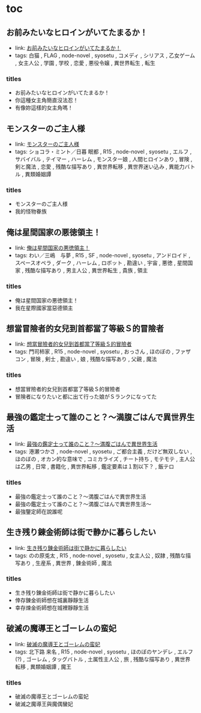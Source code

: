 # toc

## お前みたいなヒロインがいてたまるか！

- link: [お前みたいなヒロインがいてたまるか！](%E3%81%8A%E5%89%8D%E3%81%BF%E3%81%9F%E3%81%84%E3%81%AA%E3%83%92%E3%83%AD%E3%82%A4%E3%83%B3%E3%81%8C%E3%81%84%E3%81%A6%E3%81%9F%E3%81%BE%E3%82%8B%E3%81%8B%EF%BC%81/)
- tags: 白猫 , FLAG , node-novel , syosetu , コメディ , シリアス , 乙女ゲーム , 女主人公 , 学園 , 学校 , 恋愛 , 悪役令嬢 , 異世界転生 , 転生

### titles

- お前みたいなヒロインがいてたまるか！
- 你這種女主角簡直沒法忍！
- 有像妳這樣的女主角嗎！

## モンスターのご主人様

- link: [モンスターのご主人様](%E3%83%A2%E3%83%B3%E3%82%B9%E3%82%BF%E3%83%BC%E3%81%AE%E3%81%94%E4%B8%BB%E4%BA%BA%E6%A7%98/)
- tags: ショコラ・ミント／日暮 眠都 , R15 , node-novel , syosetu , エルフ , サバイバル , テイマー , ハーレム , モンスター娘 , 人間ヒロインあり , 冒険 , 剣と魔法 , 恋愛 , 残酷な描写あり , 異世界転移 , 異世界迷い込み , 異能力バトル , 異類婚姻譚

### titles

- モンスターのご主人様
- 我的怪物眷族

## 俺は星間国家の悪徳領主！

- link: [俺は星間国家の悪徳領主！](%E4%BF%BA%E3%81%AF%E6%98%9F%E9%96%93%E5%9B%BD%E5%AE%B6%E3%81%AE%E6%82%AA%E5%BE%B3%E9%A0%98%E4%B8%BB%EF%BC%81/)
- tags: わい／三嶋　与夢 , R15 , SF , node-novel , syosetu , アンドロイド , スペースオペラ , ダーク , ハーレム , ロボット , 勘違い , 宇宙 , 悪徳 , 星間国家 , 残酷な描写あり , 男主人公 , 異世界転生 , 貴族 , 領主

### titles

- 俺は星間国家の悪徳領主！
- 我在星際國家當惡德領主

## 想當冒險者的女兒到首都當了等級Ｓ的冒險者

- link: [想當冒險者的女兒到首都當了等級Ｓ的冒險者](%E6%83%B3%E7%95%B6%E5%86%92%E9%9A%AA%E8%80%85%E7%9A%84%E5%A5%B3%E5%85%92%E5%88%B0%E9%A6%96%E9%83%BD%E7%95%B6%E4%BA%86%E7%AD%89%E7%B4%9A%EF%BC%B3%E7%9A%84%E5%86%92%E9%9A%AA%E8%80%85/)
- tags: 門司柿家 , R15 , node-novel , syosetu , おっさん , ほのぼの , ファザコン , 冒険 , 剣士 , 勘違い , 娘 , 残酷な描写あり , 父親 , 魔法

### titles

- 想當冒險者的女兒到首都當了等級Ｓ的冒險者
- 冒険者になりたいと都に出て行った娘がＳランクになってた

## 最強の鑑定士って誰のこと？～満腹ごはんで異世界生活

- link: [最強の鑑定士って誰のこと？～満腹ごはんで異世界生活](%E6%9C%80%E5%BC%B7%E3%81%AE%E9%91%91%E5%AE%9A%E5%A3%AB%E3%81%A3%E3%81%A6%E8%AA%B0%E3%81%AE%E3%81%93%E3%81%A8%EF%BC%9F%EF%BD%9E%E6%BA%80%E8%85%B9%E3%81%94%E3%81%AF%E3%82%93%E3%81%A7%E7%95%B0%E4%B8%96%E7%95%8C%E7%94%9F%E6%B4%BB/)
- tags: 港瀬つかさ , node-novel , syosetu , ご都合主義 , だけど無双しない , ほのぼの , オカン的な意味で , コミカライズ , チート持ち , モテモテ , 主人公は乙男 , 日常 , 書籍化 , 異世界転移 , 鑑定要素は１割以下？ , 飯テロ

### titles

- 最強の鑑定士って誰のこと？～満腹ごはんで異世界生活
- 最強の鑑定士って誰のこと？～満腹ごはんで異世界生活～
- 最強鑒定師在說誰呢

## 生き残り錬金術師は街で静かに暮らしたい

- link: [生き残り錬金術師は街で静かに暮らしたい](%E7%94%9F%E3%81%8D%E6%AE%8B%E3%82%8A%E9%8C%AC%E9%87%91%E8%A1%93%E5%B8%AB%E3%81%AF%E8%A1%97%E3%81%A7%E9%9D%99%E3%81%8B%E3%81%AB%E6%9A%AE%E3%82%89%E3%81%97%E3%81%9F%E3%81%84/)
- tags: のの原兎太 , R15 , node-novel , syosetu , 女主人公 , 奴隷 , 残酷な描写あり , 生産系 , 異世界 , 錬金術師 , 魔法

### titles

- 生き残り錬金術師は街で静かに暮らしたい
- 倖存錬金術師想在城裏靜靜生活
- 幸存煉金術師想在城裡靜靜生活

## 破滅の魔導王とゴーレムの蛮妃

- link: [破滅の魔導王とゴーレムの蛮妃](%E7%A0%B4%E6%BB%85%E3%81%AE%E9%AD%94%E5%B0%8E%E7%8E%8B%E3%81%A8%E3%82%B4%E3%83%BC%E3%83%AC%E3%83%A0%E3%81%AE%E8%9B%AE%E5%A6%83/)
- tags: 北下路 来名 , R15 , node-novel , syosetu , ほのぼのヤンデレ , エルフ(?) , ゴーレム , タッグバトル , 土属性主人公 , 旅 , 残酷な描写あり , 異世界転移 , 異類婚姻譚 , 魔王

### titles

- 破滅の魔導王とゴーレムの蛮妃
- 破滅之魔導王與魔偶蠻妃
